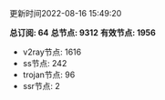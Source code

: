 更新时间2022-08-16 15:49:20

**总订阅: 64**
**总节点: 9312**
**有效节点: 1956**
- v2ray节点: 1616
- ss节点: 242
- trojan节点: 96
- ssr节点: 2
